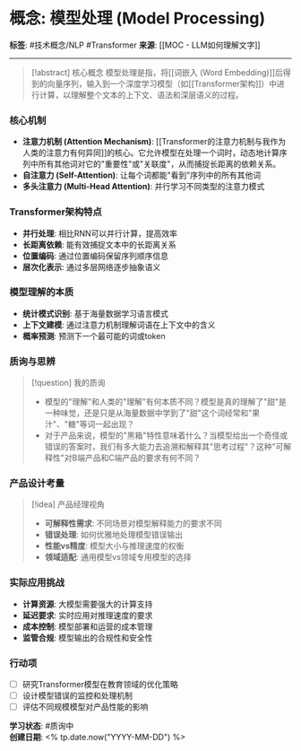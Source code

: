 # 概念: 模型处理 (Model Processing)

**标签**: #技术概念/NLP #Transformer
**来源**: [[MOC - LLM如何理解文字]]

---

> [!abstract] 核心概念
> 模型处理是指，将[[词嵌入 (Word Embedding)]]后得到的向量序列，输入到一个深度学习模型（如[[Transformer架构]]）中进行计算，以理解整个文本的上下文、语法和深层语义的过程。

### 核心机制
- **注意力机制 (Attention Mechanism)**: [[Transformer的注意力机制与我作为人类的注意力有何异同]]的核心。它允许模型在处理一个词时，动态地计算序列中所有其他词对它的"重要性"或"关联度"，从而捕捉长距离的依赖关系。
- **自注意力 (Self-Attention)**: 让每个词都能"看到"序列中的所有其他词
- **多头注意力 (Multi-Head Attention)**: 并行学习不同类型的注意力模式

### Transformer架构特点
- **并行处理**: 相比RNN可以并行计算，提高效率
- **长距离依赖**: 能有效捕捉文本中的长距离关系
- **位置编码**: 通过位置编码保留序列顺序信息
- **层次化表示**: 通过多层网络逐步抽象语义

### 模型理解的本质
- **统计模式识别**: 基于海量数据学习语言模式
- **上下文建模**: 通过注意力机制理解词语在上下文中的含义
- **概率预测**: 预测下一个最可能的词或token

### 质询与思辨
> [!question] 我的质询
> - 模型的"理解"和人类的"理解"有何本质不同？模型是真的理解了"甜"是一种味觉，还是只是从海量数据中学到了"甜"这个词经常和"果汁"、"糖"等词一起出现？
> - 对于产品来说，模型的"黑箱"特性意味着什么？当模型给出一个奇怪或错误的答案时，我们有多大能力去追溯和解释其"思考过程"？这种"可解释性"对B端产品和C端产品的要求有何不同？

### 产品设计考量
> [!idea] 产品经理视角
> - **可解释性需求**: 不同场景对模型解释能力的要求不同
> - **错误处理**: 如何优雅地处理模型错误输出
> - **性能vs精度**: 模型大小与推理速度的权衡
> - **领域适配**: 通用模型vs领域专用模型的选择

### 实际应用挑战
- **计算资源**: 大模型需要强大的计算支持
- **延迟要求**: 实时应用对推理速度的要求
- **成本控制**: 模型部署和运营的成本管理
- **监管合规**: 模型输出的合规性和安全性

### 行动项
- [ ] 研究Transformer模型在教育领域的优化策略
- [ ] 设计模型错误的监控和处理机制
- [ ] 评估不同规模模型对产品性能的影响

**学习状态**: #质询中  
**创建日期**: <% tp.date.now("YYYY-MM-DD") %>